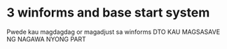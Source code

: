 # 3 winforms and base start system 
Pwede kau magdagdag or magadjust sa winforms
DTO KAU MAGSASAVE NG NAGAWA NYONG PART

